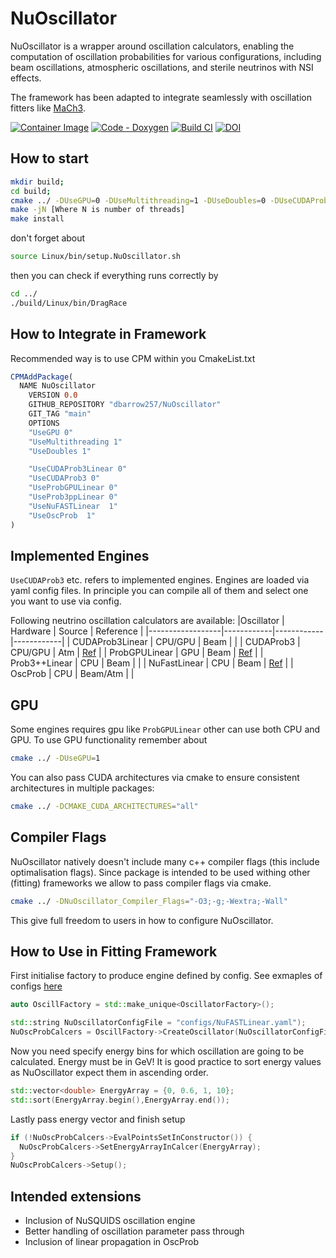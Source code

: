 # NuOscillator
NuOscillator is a wrapper around oscillation calculators,
enabling the computation of oscillation probabilities for various configurations,
including beam oscillations, atmospheric oscillations, and sterile neutrinos with NSI effects.

The framework has been adapted to integrate seamlessly with oscillation fitters like
[MaCh3](https://github.com/mach3-software/MaCh3/tree/develop).

[![Container Image](https://img.shields.io/badge/Container-Image-brightgreen)](https://github.com/dbarrow257/NuOscillator/pkgs/container/nuoscillator)
[![Code - Doxygen](https://img.shields.io/badge/Code-Doxygen-2ea44f)](https://dbarrow257.github.io/NuOscillator/)
[![Build CI](https://github.com/dbarrow257/NuOscillator/actions/workflows/CIBuild.yml/badge.svg)](https://github.com/dbarrow257/NuOscillator/actions/workflows/CIBuild.yml)
[![DOI](https://zenodo.org/badge/642420445.svg)](https://doi.org/10.5281/zenodo.14771935)

## How to start
```bash
mkdir build;
cd build;
cmake ../ -DUseGPU=0 -DUseMultithreading=1 -DUseDoubles=0 -DUseCUDAProb3=0 -DUseCUDAProb3Linear=1 -DUseProb3ppLinear=1 -DUseNuFASTLinear=1 -DUseProbGPULinear=0
make -jN [Where N is number of threads]
make install
```

don't forget about
```bash
source Linux/bin/setup.NuOscillator.sh
```

then you can check if everything runs correctly by
```bash
cd ../
./build/Linux/bin/DragRace
```

## How to Integrate in Framework
Recommended way is to use CPM within you CmakeList.txt
```Cmake
CPMAddPackage(
  NAME NuOscillator
    VERSION 0.0
    GITHUB_REPOSITORY "dbarrow257/NuOscillator"
    GIT_TAG "main"
    OPTIONS
    "UseGPU 0"
    "UseMultithreading 1"
    "UseDoubles 1"

    "UseCUDAProb3Linear 0"
    "UseCUDAProb3 0"
    "UseProbGPULinear 0"
    "UseProb3ppLinear 0"
    "UseNuFASTLinear  1"
    "UseOscProb  1"
)
```

## Implemented Engines
`UseCUDAProb3` etc. refers to implemented engines. Engines are loaded via yaml config files. In principle you can compile all of them and select one you want to use via config.

Following neutrino oscillation calculators are available:
|Oscillator        | Hardware   | Source     | Reference  |
|------------------|------------|------------|------------|
| CUDAProb3Linear  | CPU/GPU    | Beam       |            |
| CUDAProb3        | CPU/GPU    | Atm        | [Ref](https://doi.org/10.1016/j.cpc.2018.07.022)        |
| ProbGPULinear    | GPU        | Beam       | [Ref](http://dx.doi.org/10.3204/DESY-PROC-2014-05/23)   |
| Prob3++Linear    | CPU        | Beam       |            |
| NuFastLinear     | CPU        | Beam       | [Ref](https://doi.org/10.48550/arXiv.2405.02400)        |
| OscProb          | CPU        | Beam/Atm   |            |

## GPU
Some engines requires gpu like `ProbGPULinear` other can use both CPU and GPU. To use GPU functionality remember about
```bash
cmake ../ -DUseGPU=1
```
You can also pass CUDA architectures via cmake to ensure consistent architectures in multiple packages:
```bash
cmake ../ -DCMAKE_CUDA_ARCHITECTURES="all"
```

## Compiler Flags
NuOscillator natively doesn't include many c++ compiler flags (this include optimalisation flags). Since package is intended to be used withing other (fitting) frameworks we allow to pass compiler flags via cmake.
```bash
cmake ../ -DNuOscillator_Compiler_Flags="-O3;-g;-Wextra;-Wall"
```
This give full freedom to users in how to configure NuOscillator.


## How to Use in Fitting Framework
First initialise factory to produce engine defined by config. See exmaples of configs [here](https://github.com/dbarrow257/NuOscillator/tree/main/NuOscillatorConfigs)
```cpp
auto OscillFactory = std::make_unique<OscillatorFactory>();

std::string NuOscillatorConfigFile = "configs/NuFASTLinear.yaml");
NuOscProbCalcers = OscillFactory->CreateOscillator(NuOscillatorConfigFile);
```

Now you need specify energy bins for which oscillation are going to be calculated.
Energy must be in GeV!
It is good practice to sort energy values as NuOscillator expect them in ascending order.
```cpp
std::vector<double> EnergyArray = {0, 0.6, 1, 10};
std::sort(EnergyArray.begin(),EnergyArray.end());
```

Lastly pass energy vector and finish setup
```cpp
if (!NuOscProbCalcers->EvalPointsSetInConstructor()) {
  NuOscProbCalcers->SetEnergyArrayInCalcer(EnergyArray);
}
NuOscProbCalcers->Setup();
```

## Intended extensions

- Inclusion of NuSQUIDS oscillation engine
- Better handling of oscillation parameter pass through
- Inclusion of linear propagation in OscProb

